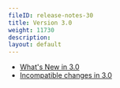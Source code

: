 ```yaml
---
fileID: release-notes-30
title: Version 3.0
weight: 11730
description: 
layout: default
---
```

- [What's New in 3.0](release-notes-new-features30)
- [Incompatible changes in 3.0](release-notes-upgrading-changes30)

